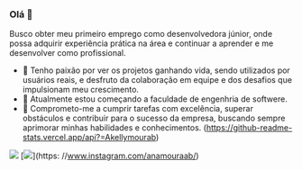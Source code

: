 ### Olá 👋 
Busco obter meu primeiro emprego como
desenvolvedora júnior, onde possa adquirir
experiência prática na área e continuar a aprender e
me desenvolver como profissional. 
- 🔭 Tenho paixão
por ver os projetos ganhando vida, sendo utilizados
por usuários reais, e desfruto da colaboração em
equipe e dos desafios que impulsionam meu
crescimento. 
- 🌱 Atualmente estou começando a faculdade de engenhria de softwere. 
- 🤝 Comprometo-me a cumprir tarefas
com excelência, superar obstáculos e contribuir
para o sucesso da empresa, buscando sempre
aprimorar minhas habilidades e conhecimentos.
(https://github-readme-stats.vercel.app/api?=Akellymourab)

[<img src="https://img.shields.io/badge/linkedin-%230077B5.svg?&style=for-the-badge&logo=linkedin&logoColor=white" />](https://www.linkedin.com/in/ana-kelly-moura-balbino-581213232) [<img src = "https://img.shields.io/badge/instagram-%23E4405F.svg?&style=for-the-badge&logo=instagram&logoColor=white">](https: //www.instagram.com/anamouraab/)
